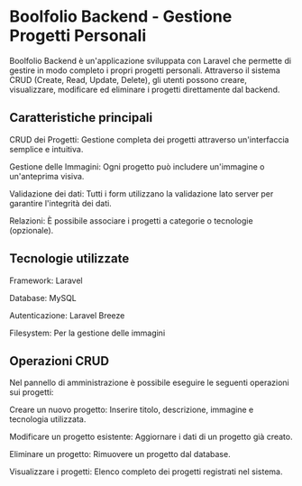 # Boolfolio Backend - Gestione Progetti Personali

Boolfolio Backend è un'applicazione sviluppata con Laravel che permette di gestire in modo completo i propri progetti personali. Attraverso il sistema CRUD (Create, Read, Update, Delete), gli utenti possono creare, visualizzare, modificare ed eliminare i progetti direttamente dal backend.

## Caratteristiche principali

CRUD dei Progetti: Gestione completa dei progetti attraverso un'interfaccia semplice e intuitiva.

Gestione delle Immagini: Ogni progetto può includere un'immagine o un'anteprima visiva.

Validazione dei dati: Tutti i form utilizzano la validazione lato server per garantire l'integrità dei dati.

Relazioni: È possibile associare i progetti a categorie o tecnologie (opzionale).

## Tecnologie utilizzate

Framework: Laravel 

Database: MySQL

Autenticazione: Laravel Breeze

Filesystem: Per la gestione delle immagini

## Operazioni CRUD

Nel pannello di amministrazione è possibile eseguire le seguenti operazioni sui progetti:

Creare un nuovo progetto: Inserire titolo, descrizione, immagine e tecnologia utilizzata.

Modificare un progetto esistente: Aggiornare i dati di un progetto già creato.

Eliminare un progetto: Rimuovere un progetto dal database.

Visualizzare i progetti: Elenco completo dei progetti registrati nel sistema.
